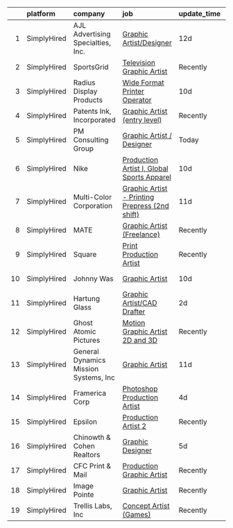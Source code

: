 

|    | platform    | company                               | job                                                                                                                                                       | update_time   | location          |
|---:|:------------|:--------------------------------------|:----------------------------------------------------------------------------------------------------------------------------------------------------------|:--------------|:------------------|
|  1 | SimplyHired | AJL Advertising Specialties, Inc.     | [Graphic Artist/Designer](https://www.simplyhired.com/job/LqWI3ZoVOdexN1ePQvYkjllEy4SEPNp6idL7uJOPQmNSOzc3iYhmNA?q=graphic+artist)                        | 12d           | Austin, TX        |
|  2 | SimplyHired | SportsGrid                            | [Television Graphic Artist](https://www.simplyhired.com/job/txHmVe1oHHG5t7tR_aTV5Mj-y8SToorpXG6rlYyvbQvGXgKA4piFxw?q=graphic+artist)                      | Recently      | Remote            |
|  3 | SimplyHired | Radius Display Products               | [Wide Format Printer Operator](https://www.simplyhired.com/job/9123ZHQ7s7hg-LbNC2TkybrD6xw08eQZyVp5V-FCfZOj9fhIGOR9SQ?q=graphic+artist)                   | 10d           | Dallas, TX        |
|  4 | SimplyHired | Patents Ink, Incorporated             | [Graphic Artist (entry level)](https://www.simplyhired.com/job/MxjOQN2AokQbkdRh-LrNPWTnYk3mabeVqUmOTm1S7qSNzhoZpkqeKQ?q=graphic+artist)                   | Recently      | Remote            |
|  5 | SimplyHired | PM Consulting Group                   | [Graphic Artist / Designer](https://www.simplyhired.com/job/Sv0SXd4n5B_Lf09Kvt2WH6IL4gQQ5qFQs9BC4mel9ifTGKe5NeuM_A?q=graphic+artist)                      | Today         | Washington, DC    |
|  6 | SimplyHired | Nike                                  | [Production Artist I, Global Sports Apparel](https://www.simplyhired.com/job/6B88ehYBsEgh2aWas7hkE6ALtnmo49D2vl_b_TrCE-ONWkBAXpQGVQ?q=graphic+artist)     | 10d           | Beaverton, OR     |
|  7 | SimplyHired | Multi-Color Corporation               | [Graphic Artist - Printing Prepress (2nd shift)](https://www.simplyhired.com/job/0EjBXT-rTEDAVsyueb-YPXVp9b3O7gNGvPVHqfuyn1pBacEtzThysw?q=graphic+artist) | 11d           | Napa, CA          |
|  8 | SimplyHired | MATE                                  | [Graphic Artist (Freelance)](https://www.simplyhired.com/job/0DJnr7H5QPjP6G292Zv43b_Hvi4yNpIFWqN_YMlrhz_btdjNhXFehQ?q=graphic+artist)                     | Recently      | Los Angeles, CA   |
|  9 | SimplyHired | Square                                | [Print Production Artist](https://www.simplyhired.com/job/MJ53lR1O-jHyiBIlDsQFE-2wrd0CGwbpMN7IKUWrrMZD7K0TU3UiJg?q=graphic+artist)                        | Recently      | Remote            |
| 10 | SimplyHired | Johnny Was                            | [Graphic Artist](https://www.simplyhired.com/job/JbdkUuvE3PVB8ZrTMD4OATafuUvx-JUdz8DuzWkczc47K0ap6jx-ig?q=graphic+artist)                                 | 10d           | Los Angeles, CA   |
| 11 | SimplyHired | Hartung Glass                         | [Graphic Artist/CAD Drafter](https://www.simplyhired.com/job/SFVW4doS3Mbs_aW9FEIEXWuCZQZlAqhZGMDzZU_9-UG6JhUG2TrEqw?q=graphic+artist)                     | 2d            | Tukwila, WA       |
| 12 | SimplyHired | Ghost Atomic Pictures                 | [Motion Graphic Artist 2D and 3D](https://www.simplyhired.com/job/TMw7m73JPjTGoc61gNP_XzxVqCUcB8_lD7Tk3k0AYE5bo9zR2tfxaw?q=graphic+artist)                | Recently      | Remote            |
| 13 | SimplyHired | General Dynamics Mission Systems, Inc | [Graphic Artist](https://www.simplyhired.com/job/fr2riOg69pG0OqgyNbqUtBrJWzBzueVEZJHG8lGxC-J_KVZzQ6_HIg?q=graphic+artist)                                 | 11d           | Fairfax, VA       |
| 14 | SimplyHired | Framerica Corp                        | [Photoshop Production Artist](https://www.simplyhired.com/job/H0NYKP5j-w6f7BpyJQvBIfvqQHI5r5-zcAAu6J8i2paeFMKR9g9QZw?q=graphic+artist)                    | 4d            | Yaphank, NY       |
| 15 | SimplyHired | Epsilon                               | [Production Artist 2](https://www.simplyhired.com/job/WSkgTyaSqUGBbo-c1n2MoGhs1FJwpOuxQjm9tf7pU3IWjEkxkU5p1Q?q=graphic+artist)                            | Recently      | West Chicago, IL  |
| 16 | SimplyHired | Chinowth & Cohen Realtors             | [Graphic Designer](https://www.simplyhired.com/job/ITZnHyhZBYWWqqAmFufS0zc_-3-5wFZydBopwa1Eqfsf3u4ryigHew?q=graphic+artist)                               | 5d            | Tulsa, OK         |
| 17 | SimplyHired | CFC Print & Mail                      | [Production Graphic Artist](https://www.simplyhired.com/job/OR1oWY_Nk1BbBmKjpfVC7YvBCXOr_xMoo1TPUdHeBiD5oqVWe9yRWg?q=graphic+artist)                      | Recently      | Grand Prairie, TX |
| 18 | SimplyHired | Image Pointe                          | [Graphic Artist](https://www.simplyhired.com/job/9CwGGMqVZiOjul33CCvG6aL3EQAqgQecz5_ITeRUPeD3gPuAcyBv9A?q=graphic+artist)                                 | Recently      | Waterloo, IA      |
| 19 | SimplyHired | Trellis Labs, Inc                     | [Concept Artist (Games)](https://www.simplyhired.com/job/colSQvUGRQchfgETudn3UZCNuizW7a3Pp1i4FGjDQ2OgmygF3NeFUw?q=graphic+artist)                         | Recently      | Scottsdale, AZ    |